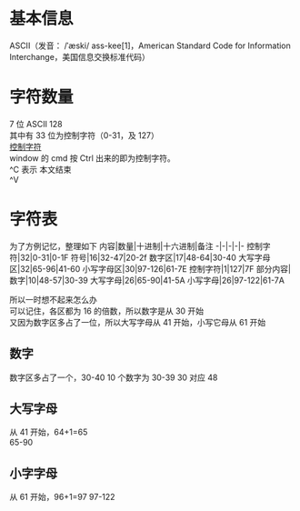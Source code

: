 # 基本信息
ASCII（发音： /ˈæski/ ass-kee[1]，American Standard Code for Information Interchange，美国信息交换标准代码）

# 字符数量
7 位 ASCII 128  
其中有 33 位为控制字符（0-31，及 127）  
[控制字符](https://zh.wikipedia.org/wiki/%E6%8E%A7%E5%88%B6%E5%AD%97%E7%AC%A6)  
window 的 cmd 按 Ctrl 出来的即为控制字符。  
^C 表示 本文结束  
^V 


# 字符表
为了方例记忆，整理如下
内容|数量|十进制|十六进制|备注
-|-|-|-|-
控制字符|32|0-31|0-1F
符号|16|32-47|20-2f
数字区|17|48-64|30-40
大写字母区|32|65-96|41-60
小写字母区|30|97-126|61-7E
控制字符|1|127|7F
部分内容|
数字|10|48-57|30-39
大写字母|26|65-90|41-5A
小写字母|26|97-122|61-7A

所以一时想不起来怎么办  
可以记住，各区都为 16 的倍数，所以数字是从 30 开始  
又因为数字区多占了一位，所以大写字母从 41 开始，小写它母从 61 开始

## 数字
数字区多占了一个，30-40
10 个数字为 30-39
30 对应 48

## 大写字母
从 41 开始，64+1=65  
65-90

## 小字字母
从 61 开始，96+1=97
97-122